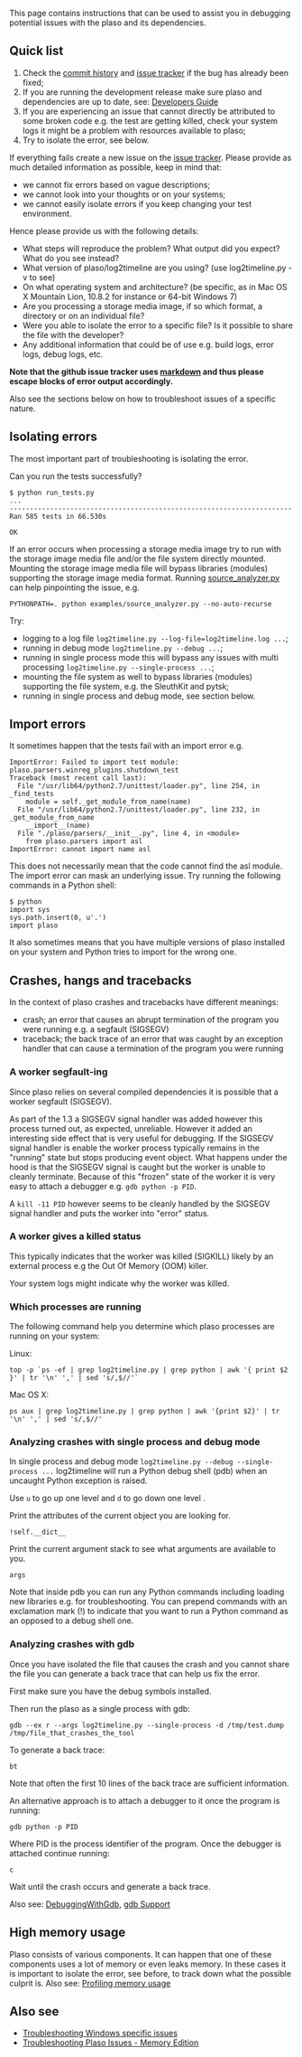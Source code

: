 This page contains instructions that can be used to assist you in debugging potential issues with the plaso and its dependencies.

## Quick list

1. Check the [commit history](https://github.com/log2timeline/plaso/commits/master) and [issue tracker](https://github.com/log2timeline/plaso/issues?q=is%3Aissue) if the bug has already been fixed;
2. If you are running the development release make sure plaso and dependencies are up to date, see: [Developers Guide](https://github.com/log2timeline/plaso/wiki/Developers-Guide)
3. If you are experiencing an issue that cannot directly be attributed to some broken code e.g. the test are getting killed, check your system logs it might be a problem with resources available to plaso;
4. Try to isolate the error, see below.

If everything fails create a new issue on the [issue tracker](https://github.com/log2timeline/plaso/issues). Please provide as much detailed information as possible, keep in mind that:

* we cannot fix errors based on vague descriptions;
* we cannot look into your thoughts or on your systems;
* we cannot easily isolate errors if you keep changing your test environment.

Hence please provide us with the following details:

* What steps will reproduce the problem? What output did you expect? What do you see instead?
* What version of plaso/log2timeline are you using? (use log2timeline.py -v to see)
* On what operating system and architecture? (be specific, as in Mac OS X Mountain Lion, 10.8.2 for instance or 64-bit Windows 7)
* Are you processing a storage media image, if so which format, a directory or on an individual file?
* Were you able to isolate the error to a specific file? Is it possible to share the file with the developer?
* Any additional information that could be of use e.g. build logs, error logs, debug logs, etc.

**Note that the github issue tracker uses [markdown](https://help.github.com/articles/markdown-basics/) and thus please escape blocks of error output accordingly.**

Also see the sections below on how to troubleshoot issues of a specific nature.

## Isolating errors
The most important part of troubleshooting is isolating the error.

Can you run the tests successfully?
```
$ python run_tests.py
...
----------------------------------------------------------------------
Ran 585 tests in 66.530s

OK
```

If an error occurs when processing a storage media image try to run with the storage image media file and/or the file system directly mounted. Mounting the storage image media file will bypass libraries (modules) supporting the storage image media format. Running [source_analyzer.py](https://github.com/log2timeline/dfvfs/blob/master/examples/source_analyzer.py) can help pinpointing the issue, e.g.

```
PYTHONPATH=. python examples/source_analyzer.py --no-auto-recurse
```

Try:

* logging to a log file `log2timeline.py --log-file=log2timeline.log ...`;
* running in debug mode `log2timeline.py --debug ...`;
* running in single process mode this will bypass any issues with multi processing `log2timeline.py --single-process ...`;
* mounting the file system as well to bypass libraries (modules) supporting the file system, e.g. the SleuthKit and pytsk;
* running in single process and debug mode, see section below.

## Import errors
It sometimes happen that the tests fail with an import error e.g.
```
ImportError: Failed to import test module:
plaso.parsers.winreg_plugins.shutdown_test
Traceback (most recent call last):
  File "/usr/lib64/python2.7/unittest/loader.py", line 254, in _find_tests
    module = self._get_module_from_name(name)
  File "/usr/lib64/python2.7/unittest/loader.py", line 232, in
_get_module_from_name
    __import__(name)
  File "./plaso/parsers/__init__.py", line 4, in <module>
    from plaso.parsers import asl
ImportError: cannot import name asl
```

This does not necessarily mean that the code cannot find the asl module. The import error can mask an underlying issue. Try running the following commands in a Python shell:
```
$ python
import sys
sys.path.insert(0, u'.')
import plaso
```

It also sometimes means that you have multiple versions of plaso installed on your system and Python tries to import for the wrong one.

## Crashes, hangs and tracebacks
In the context of plaso crashes and tracebacks have different meanings:

* crash; an error that causes an abrupt termination of the program you were running e.g. a segfault (SIGSEGV)
* traceback; the back trace of an error that was caught by an exception handler that can cause a termination of the program you were running

### A worker segfault-ing
Since plaso relies on several compiled dependencies it is possible that a worker segfault (SIGSEGV).

As part of the 1.3 a SIGSEGV signal handler was added however this process turned out, as expected, unreliable. However it added an interesting side effect that is very useful for debugging. If the SIGSEGV signal handler is enable the worker process typically remains in the "running" state but stops producing event object. What happens under the hood is that the SIGSEGV signal is caught but the worker is unable to cleanly terminate. Because of this "frozen" state of the worker it is very easy to attach a debugger e.g. `gdb python -p PID`.

A `kill -11 PID` however seems to be cleanly handled by the SIGSEGV signal handler and puts the worker into "error" status.

### A worker gives a killed status
This typically indicates that the worker was killed (SIGKILL) likely by an external process e.g the Out Of Memory (OOM) killer.

Your system logs might indicate why the worker was killed.

### Which processes are running
The following command help you determine which plaso processes are running on your system:

Linux:
```
top -p `ps -ef | grep log2timeline.py | grep python | awk '{ print $2 }' | tr '\n' ',' | sed 's/,$//'`
```

Mac OS X:
```
ps aux | grep log2timeline.py | grep python | awk '{print $2}' | tr '\n' ',' | sed 's/,$//'
```

### Analyzing crashes with single process and debug mode
In single process and debug mode `log2timeline.py --debug --single-process ...` log2timeline will run a Python debug shell (pdb) when an uncaught Python exception is raised.

Use `u` to go up one level and `d` to go down one level .

Print the attributes of the current object you are looking for.
```
!self.__dict__
```

Print the current argument stack to see what arguments are available to you.
```
args
```

Note that inside pdb you can run any Python commands including loading new libraries e.g. for troubleshooting. You can prepend commands with an exclamation mark (!) to indicate that you want to run a Python command as an opposed to a debug shell one.

### Analyzing crashes with gdb
Once you have isolated the file that causes the crash and you cannot share the file you can generate a back trace that can help us fix the error.

First make sure you have the debug symbols installed.

Then run the plaso as a single process with gdb:
```
gdb --ex r --args log2timeline.py --single-process -d /tmp/test.dump /tmp/file_that_crashes_the_tool
```

To generate a back trace:
```
bt
```

Note that often the first 10 lines of the back trace are sufficient information.

An alternative approach is to attach a debugger to it once the program is running:
```
gdb python -p PID
```

Where PID is the process identifier of the program. Once the debugger is attached continue running:
```
c
```

Wait until the crash occurs and generate a back trace.

Also see: [DebuggingWithGdb](https://wiki.python.org/moin/DebuggingWithGdb), [gdb Support](https://docs.python.org/devguide/gdb.html)

## High memory usage
Plaso consists of various components. It can happen that one of these components uses a lot of memory or even leaks memory. In these cases it is important to isolate the error, see before, to track down what the possible culprit is. Also see: [Profiling memory usage](https://github.com/log2timeline/plaso/wiki/Profiling#profiling-memory-usage)

## Also see

* [Troubleshooting Windows specific issues](https://github.com/log2timeline/plaso/wiki/Troubleshooting-Windows)
* [Troubleshooting Plaso Issues - Memory Edition](http://blog.kiddaland.net/2014/11/troubleshooting-plaso-issues-memory.html)